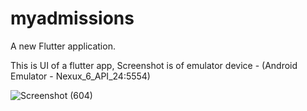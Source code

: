 # myadmissions

A new Flutter application.

This is UI of a flutter app,
Screenshot is of emulator device - (Android Emulator - Nexux_6_API_24:5554)

![Screenshot (604)](https://user-images.githubusercontent.com/80529211/130920776-f6ed0417-3590-4959-a385-de16d6a22d63.png)
